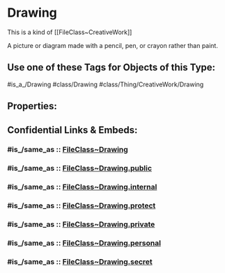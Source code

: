 ﻿---
excludes: 
extends: FileClass~Thing/FileClass~CreativeWork
fields: []
icon: pencil
limit: 9
mapWithTag: true
tagNames:
- class/Drawing
- class/Thing/CreativeWork/Drawing
- is_a_/Drawing
- schema-org/Drawing
tags:
- class/FileClass
- class/Drawing
- is_a_/Drawing
- class/Thing/CreativeWork/Drawing
version: 2.0
---

# Drawing
This is a kind of [[FileClass~CreativeWork]]

A picture or diagram made with a pencil, pen, or crayon rather than paint.


## Use one of these Tags for Objects of this Type:

#is_a_/Drawing
#class/Drawing
#class/Thing/CreativeWork/Drawing

## Properties:


## Confidential Links & Embeds: 

### #is_/same_as :: [FileClass~Drawing](/_Standards/fileClass/FileClass~Thing/FileClass~CreativeWork/FileClass~Drawing.md) 

### #is_/same_as :: [FileClass~Drawing.public](/_public/fileClass/FileClass~Thing/FileClass~CreativeWork/FileClass~Drawing.public.md) 

### #is_/same_as :: [FileClass~Drawing.internal](/_internal/fileClass/FileClass~Thing/FileClass~CreativeWork/FileClass~Drawing.internal.md) 

### #is_/same_as :: [FileClass~Drawing.protect](/_protect/fileClass/FileClass~Thing/FileClass~CreativeWork/FileClass~Drawing.protect.md) 

### #is_/same_as :: [FileClass~Drawing.private](/_private/fileClass/FileClass~Thing/FileClass~CreativeWork/FileClass~Drawing.private.md) 

### #is_/same_as :: [FileClass~Drawing.personal](/_personal/fileClass/FileClass~Thing/FileClass~CreativeWork/FileClass~Drawing.personal.md) 

### #is_/same_as :: [FileClass~Drawing.secret](/_secret/fileClass/FileClass~Thing/FileClass~CreativeWork/FileClass~Drawing.secret.md)

